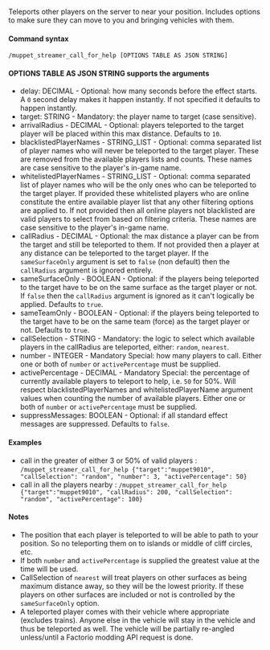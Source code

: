 Teleports other players on the server to near your position. Includes options to make sure they can move to you and bringing vehicles with them.



#### Command syntax

`/muppet_streamer_call_for_help [OPTIONS TABLE AS JSON STRING]`



#### OPTIONS TABLE AS JSON STRING supports the arguments

- delay: DECIMAL - Optional: how many seconds before the effect starts. A `0` second delay makes it happen instantly. If not specified it defaults to happen instantly.
- target: STRING - Mandatory: the player name to target (case sensitive).
- arrivalRadius - DECIMAL - Optional: players teleported to the target player will be placed within this max distance. Defaults to `10`.
- blacklistedPlayerNames - STRING_LIST - Optional: comma separated list of player names who will never be teleported to the target player. These are removed from the available players lists and counts. These names are case sensitive to the player's in-game name.
- whitelistedPlayerNames - STRING_LIST - Optional: comma separated list of player names who will be the only ones who can be teleported to the target player. If provided these whitelisted players who are online constitute the entire available player list that any other filtering options are applied to. If not provided then all online players not blacklisted are valid players to select from based on filtering criteria. These names are case sensitive to the player's in-game name.
- callRadius - DECIMAL - Optional: the max distance a player can be from the target and still be teleported to them. If not provided then a player at any distance can be teleported to the target player. If the `sameSurfaceOnly` argument is set to `false` (non default) then the `callRadius` argument is ignored entirely.
- sameSurfaceOnly - BOOLEAN - Optional: if the players being teleported to the target have to be on the same surface as the target player or not. If `false` then the `callRadius` argument is ignored as it can't logically be applied. Defaults to `true`.
- sameTeamOnly - BOOLEAN - Optional: if the players being teleported to the target have to be on the same team (force) as the target player or not. Defaults to `true`.
- callSelection - STRING - Mandatory: the logic to select which available players in the callRadius are teleported, either: `random`, `nearest`.
- number - INTEGER - Mandatory Special: how many players to call. Either one or both of `number` or `activePercentage` must be supplied.
- activePercentage - DECIMAL - Mandatory Special: the percentage of currently available players to teleport to help, i.e. `50` for 50%. Will respect blacklistedPlayerNames and whitelistedPlayerName argument values when counting the number of available players. Either one or both of `number` or `activePercentage` must be supplied.
- suppressMessages: BOOLEAN - Optional: if all standard effect messages are suppressed. Defaults to `false`.



#### Examples

- call in the greater of either 3 or 50% of valid players : `/muppet_streamer_call_for_help {"target":"muppet9010", "callSelection": "random", "number": 3, "activePercentage": 50}`
- call in all the players nearby : `/muppet_streamer_call_for_help {"target":"muppet9010", "callRadius": 200, "callSelection": "random", "activePercentage": 100}`



#### Notes

- The position that each player is teleported to will be able to path to your position. So no teleporting them on to islands or middle of cliff circles, etc.
- If both `number` and `activePercentage` is supplied the greatest value at the time will be used.
- CallSelection of `nearest` will treat players on other surfaces as being maximum distance away, so they will be the lowest priority. If these players on other surfaces are included or not is controlled by the `sameSurfaceOnly` option.
- A teleported player comes with their vehicle where appropriate (excludes trains). Anyone else in the vehicle will stay in the vehicle and thus be teleported as well. The vehicle will be partially re-angled unless/until a Factorio modding API request is done.